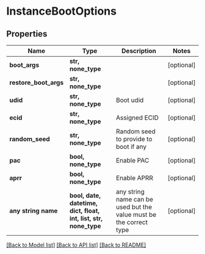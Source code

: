# InstanceBootOptions


## Properties
Name | Type | Description | Notes
------------ | ------------- | ------------- | -------------
**boot_args** | **str, none_type** |  | [optional] 
**restore_boot_args** | **str, none_type** |  | [optional] 
**udid** | **str, none_type** | Boot udid | [optional] 
**ecid** | **str, none_type** | Assigned ECID | [optional] 
**random_seed** | **str, none_type** | Random seed to provide to boot if any | [optional] 
**pac** | **bool, none_type** | Enable PAC | [optional] 
**aprr** | **bool, none_type** | Enable APRR | [optional] 
**any string name** | **bool, date, datetime, dict, float, int, list, str, none_type** | any string name can be used but the value must be the correct type | [optional]

[[Back to Model list]](../README.md#documentation-for-models) [[Back to API list]](../README.md#documentation-for-api-endpoints) [[Back to README]](../README.md)


